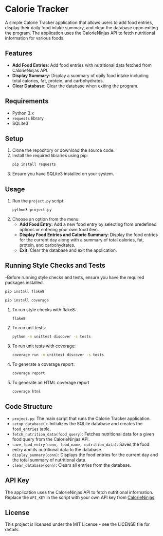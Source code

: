 # Calorie Tracker

A simple Calorie Tracker application that allows users to add food entries, display their daily food intake summary, and clear the database upon exiting the program. The application uses the CalorieNinjas API to fetch nutritional information for various foods.

## Features

- **Add Food Entries**: Add food entries with nutritional data fetched from CalorieNinjas API.
- **Display Summary**: Display a summary of daily food intake including total calories, fat, protein, and carbohydrates.
- **Clear Database**: Clear the database when exiting the program.

## Requirements

- Python 3.x
- `requests` library
- SQLite3

## Setup

1. Clone the repository or download the source code.
2. Install the required libraries using pip:
    ```sh
    pip install requests
    ```
3. Ensure you have SQLite3 installed on your system.

## Usage

1. Run the `project.py` script:
    ```sh
    python3 project.py
    ```
2. Choose an option from the menu:
   - **Add Food Entry**: Add a new food entry by selecting from predefined options or entering your own food item.
   - **Display Food Entries and Calorie Summary**: Display the food entries for the current day along with a summary of total calories, fat, protein, and carbohydrates.
   - **Exit**: Clear the database and exit the application.

## Running Style Checks and Tests
-Before running style checks and tests, ensure you have the required packages installed.
 ```sh
 pip install flake8
 ```
 ```sh
 pip install coverage
 ```

1. To run style checks with flake8:
    ```sh
    flake8
    ```
2. To run unit tests:
    ```sh
    python -m unittest discover -s tests
    ```
3. To run unit tests with coverage:
    ```sh
    coverage run -m unittest discover -s tests
    ```
4. To generate a coverage report:
    ```sh
    coverage report
    ```
5. To generate an HTML coverage report
    ```sh
    coverage html
    ```

## Code Structure

- `project.py`: The main script that runs the Calorie Tracker application.
- `setup_database()`: Initializes the SQLite database and creates the `food_entries` table.
- `fetch_nutrition_data(food_query)`: Fetches nutritional data for a given food query from the CalorieNinjas API.
- `save_food_entry(conn, food_name, nutrition_data)`: Saves the food entry and its nutritional data to the database.
- `display_summary(conn)`: Displays the food entries for the current day and the total summary of nutritional data.
- `clear_database(conn)`: Clears all entries from the database.

## API Key

The application uses the CalorieNinjas API to fetch nutritional information. Replace the `API_KEY` in the script with your own API key from [CalorieNinjas](https://calorieninjas.com/).

## License

This project is licensed under the MIT License - see the LICENSE file for details.
